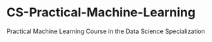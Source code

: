 CS-Practical-Machine-Learning
=============================

Practical Machine Learning Course in the Data Science Specialization
